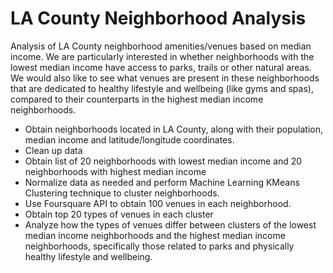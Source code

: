 # LA County Neighborhood Analysis
Analysis of LA County neighborhood amenities/venues based on median income. We are particularly interested in whether neighborhoods with the lowest median income have access to parks, trails or other natural areas. We would also like to see what venues are present in these neighborhoods that are dedicated to healthy lifestyle and wellbeing (like gyms and spas), compared to their counterparts in the highest median income neighborhoods.

- Obtain neighborhoods located in LA County, along with their population, median income and latitude/longitude coordinates. 
- Clean up data
- Obtain list of 20 neighborhoods with lowest median income and 20 neighborhoods with highest median income
- Normalize data as needed and perform Machine Learning KMeans Clustering technique to cluster neighborhoods. 
- Use Foursquare API to obtain 100 venues in each neighborhood.
- Obtain top 20 types of venues in each cluster
- Analyze how the types of venues differ between clusters of the lowest median income neighborhoods and the highest median income neighborhoods, specifically those related to parks and physically healthy lifestyle and wellbeing.
